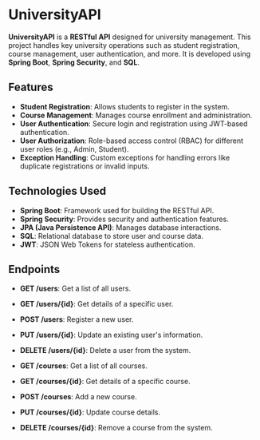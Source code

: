 # UniversityAPI

**UniversityAPI** is a **RESTful API** designed for university management. This project handles key university operations such as student registration, course management, user authentication, and more. It is developed using **Spring Boot**, **Spring Security**, and **SQL**.

## Features

- **Student Registration**: Allows students to register in the system.
- **Course Management**: Manages course enrollment and administration.
- **User Authentication**: Secure login and registration using JWT-based authentication.
- **User Authorization**: Role-based access control (RBAC) for different user roles (e.g., Admin, Student).
- **Exception Handling**: Custom exceptions for handling errors like duplicate registrations or invalid inputs.

## Technologies Used

- **Spring Boot**: Framework used for building the RESTful API.
- **Spring Security**: Provides security and authentication features.
- **JPA (Java Persistence API)**: Manages database interactions.
- **SQL**: Relational database to store user and course data.
- **JWT**: JSON Web Tokens for stateless authentication.

## Endpoints

- **GET /users**: Get a list of all users.
- **GET /users/{id}**: Get details of a specific user.
- **POST /users**: Register a new user.
- **PUT /users/{id}**: Update an existing user's information.
- **DELETE /users/{id}**: Delete a user from the system.

- **GET /courses**: Get a list of all courses.
- **GET /courses/{id}**: Get details of a specific course.
- **POST /courses**: Add a new course.
- **PUT /courses/{id}**: Update course details.
- **DELETE /courses/{id}**: Remove a course from the system.
